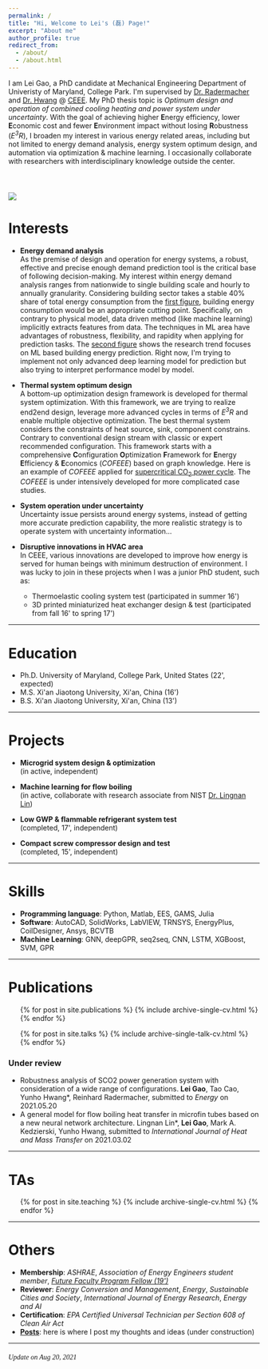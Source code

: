```yaml
---
permalink: /
title: "Hi, Welcome to Lei's (磊) Page!"
excerpt: "About me"
author_profile: true
redirect_from: 
  - /about/
  - /about.html
---
```


I am Lei Gao, a PhD candidate at Mechanical Engineering Department of Univeristy of Maryland, College Park. 
I'm supervised by [Dr. Radermacher](https://energy.umd.edu/clark/faculty/577/Reinhard-Radermacher) and 
[Dr. Hwang](https://enme.umd.edu/clark/faculty/549/Yunho-Hwang) @ [CEEE](https://ceee.umd.edu/). My PhD thesis topic is 
*Optimum design and operation of combined cooling heating and power system  under uncertainty*. 
With the goal of achieving higher **E**nergy efficiency, lower **E**conomic cost and fewer **E**nvironment impact without losing 
**R**obustness (*E<sup>3</sup>R*), I broaden my interest in various energy related areas, including but not limited to energy demand 
analysis, energy system optimum design, and automation via optimization & machine learning. I occasionally collaborate with researchers 
with interdisciplinary knowledge outside the center.

<br/><img src='/images/microgrid.png'> <br/>
---

Interests
======
* **Energy demand analysis** <br>
As the premise of design and operation for energy systems, a robust, effective and precise enough demand prediction tool
is the critical base of following decision-making. My interest within energy demand analysis ranges from nationwide
to single building scale and hourly to annually granularity. Considering building sector takes a stable 40% share of total energy consumption from 
the [first figure](https://leigao-ceee.github.io/portfolio/energy_demand_analysis/), building energy consumption would 
be an appropriate cutting point. Specifically, on contrary to physical model, data driven method (like machine learning) 
implicitly extracts features from data. The techniques in ML area have advantages of robustness, flexibility, 
and rapidity when applying for prediction tasks. The [second figure](https://leigao-ceee.github.io/portfolio/energy_demand_analysis/) 
shows the research trend focuses on ML based building energy prediction. Right now, 
I'm trying to implement not only advanced deep learning model for prediction but also trying to interpret performance model by model.


* **Thermal system optimum design** <br>
A bottom-up optimization design framework is developed for thermal system optimization. 
With this framework, we are trying to realize end2end design, leverage more advanced cycles in terms of *E<sup>3</sup>R* 
and enable multiple objective optimization. The best thermal system considers the constraints of heat source, sink, 
component constrains. Contrary to conventional design stream with classic or expert recommended configuration. 
This framework starts with a comprehensive **C**onfiguration **O**ptimization **F**ramework for **E**nergy **E**fficiency & **E**conomics (*COFEEE*) based on graph knowledge. 
Here is an example of *COFEEE* applied for [supercritical CO<sub>2</sub> power cycle](https://leigao-ceee.github.io/portfolio/evolution_SCO2/). 
The *COFEEE* is under intensively developed for more complicated case studies.

* **System operation under uncertainty** <br>
Uncertainty issue persists around energy systems, instead of getting more accurate prediction capability, 
the more realistic strategy is to operate system with uncertainty information...

* **Disruptive innovations in HVAC area** <br>
In CEEE, various innovations are developed to improve how energy is served for human beings with minimum destruction of environment.
I was lucky to join in these projects when I was a junior PhD student, such as:<br> 
    * Thermoelastic cooling system test (participated in summer 16')<br> 
    * 3D printed miniaturized heat exchanger design & test (participated from fall 16' to spring 17')<br>

---

Education
======
- Ph.D. University of Maryland, College Park, United States (22', expected)
- M.S.  Xi'an Jiaotong University, Xi'an, China (16')
- B.S.  Xi'an Jiaotong University, Xi'an, China (13')

---

Projects
======
* **Microgrid system design & optimization** <br>
(in active, independent) <br>

* **Machine learning for flow boiling** <br>
(in active, collaborate with research associate from NIST [Dr. Lingnan Lin](https://scholar.google.com/citations?user=DPrW7bAAAAAJ&hl=en)) <br>

* **Low GWP & flammable refrigerant system test** <br>
(completed, 17', independent) <br>

* **Compact screw compressor design and test** <br>
(completed, 15', independent) <br>

---

Skills
======
* **Programming language**: Python, Matlab, EES, GAMS, Julia
* **Software**: AutoCAD, SolidWorks, LabVIEW, TRNSYS, EnergyPlus, CoilDesigner, Ansys, BCVTB
* **Machine Learning**: GNN, deepGPR, seq2seq, CNN, LSTM, XGBoost, SVM, GPR

---

Publications
======
  <ul>{% for post in site.publications %}
    {% include archive-single-cv.html %}
  {% endfor %}</ul>

  <ul>{% for post in site.talks %}
    {% include archive-single-talk-cv.html %}
  {% endfor %}</ul>

### Under review
- Robustness analysis of SCO2 power generation system with consideration of a wide range of configurations. 
  **Lei Gao**, Tao Cao, Yunho Hwang\*, Reinhard Radermacher, submitted to *Energy* on 2021.05.20
- A general model for flow boiling heat transfer in microfin tubes based on a new neural network architecture. 
  Lingnan Lin\*, **Lei Gao**, Mark A. Kedzierski, Yunho Hwang, submitted to *International Journal of Heat and Mass Transfer* on 2021.03.02
  
---

TAs
======
  <ul>{% for post in site.teaching %}
    {% include archive-single-cv.html %}
  {% endfor %}</ul>

---

Others
======
- **Membership**: *ASHRAE*, *Association of Energy Engineers student member*, [*Future Faculty Program Fellow (19')*](https://enme.umd.edu/news/story/lei-gao-admitted-into-the-future-faculty-program) <br>
- **Reviewer**: *Energy Conversion and Management*, *Energy*, *Sustainable Cities and Society*, *International Journal of Energy Research*, *Energy and AI*
- **Certification**: *EPA Certified Universal Technician per Section 608 of Clean Air Act*
- [**Posts**](https://leigao-ceee.github.io/year-archive/): here is where I post my thoughts and ideas (under construction)

---

######  <font face='Papyrus'>Update on Aug 20, 2021</font>
